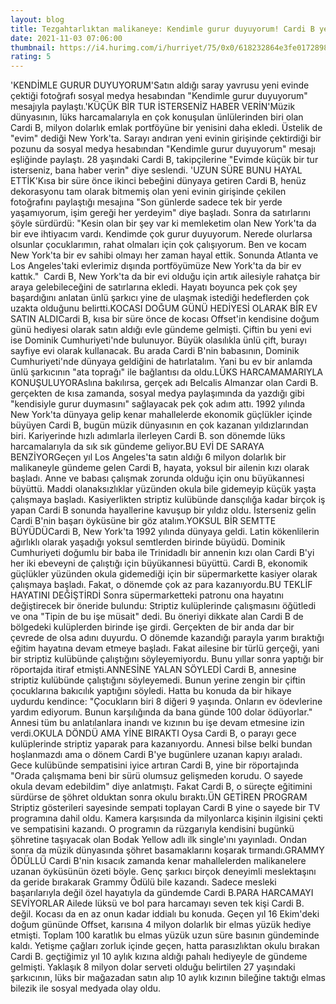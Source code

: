 ```yaml
--- 
layout: blog
title: Tezgahtarlıktan malikaneye: Kendimle gurur duyuyorum! Cardi B yeni ev aldı
date: 2021-11-03 07:06:00
thumbnail: https://i4.hurimg.com/i/hurriyet/75/0x0/618232864e3fe01728982059.jpg
rating: 5
---
```

'KENDİMLE GURUR DUYUYORUM'Satın aldığı saray yavrusu yeni evinde çektiği fotoğrafı sosyal medya hesabından "Kendimle gurur duyuyorum" mesajıyla paylaştı.'KÜÇÜK BİR TUR İSTERSENİZ HABER VERİN'Müzik dünyasının, lüks harcamalarıyla en çok konuşulan ünlülerinden biri olan Cardi B, milyon dolarlık emlak portföyüne bir yenisini daha ekledi. Üstelik de "evim" dediği New York'ta. Sarayı andıran yeni evinin girişinde çektirdiği bir pozunu da sosyal medya hesabından "Kendimle gurur duyuyorum" mesajı eşliğinde paylaştı. 28 yaşındaki Cardi B, takipçilerine "Evimde küçük bir tur isterseniz, bana haber verin" diye seslendi. 'UZUN SÜRE BUNU HAYAL ETTİK'Kısa bir süre önce ikinci bebeğini dünyaya getiren Cardi B, henüz dekorasyonu tam olarak bitmemiş olan yeni evinin girişinde çekilen fotoğrafını paylaştığı mesajına "Son günlerde sadece tek bir yerde yaşamıyorum, işim gereği her yerdeyim" diye başladı. Sonra da satırlarını şöyle sürdürdü: "Kesin olan bir şey var ki memleketim olan New York'ta da bir eve ihtiyacım vardı. Kendimde çok gurur duyuyorum. Nerede olurlarsa olsunlar çocuklarımın, rahat olmaları için çok çalışıyorum. Ben ve kocam New York'ta bir ev sahibi olmayı her zaman hayal ettik. Sonunda Atlanta ve Los Angeles'taki evlerimiz dışında portföyümüze New York'ta da bir ev kattık."  Cardi B, New York'ta da bir evi olduğu için artık ailesiyle rahatça bir araya gelebileceğini de satırlarına ekledi. Hayatı boyunca pek çok şey başardığını anlatan ünlü şarkıcı yine de ulaşmak istediği hedeflerden çok uzakta olduğunu belirtti.KOCASI DOĞUM GÜNÜ HEDİYESİ OLARAK BİR EV SATIN ALDICardi B, kısa bir süre önce de kocası Offset'in kendisine doğum günü hediyesi olarak satın aldığı evle gündeme gelmişti. Çiftin bu yeni evi ise Dominik Cumhuriyeti'nde bulunuyor. Büyük olasılıkla ünlü çift, burayı sayfiye evi olarak kullanacak. Bu arada Cardi B'nin babasının, Dominik Cumhuriyeti'nde dünyaya geldiğini de hatırlatalım. Yani bu ev bir anlamda ünlü şarkıcının "ata toprağı" ile bağlantısı da oldu.LÜKS HARCAMAMARIYLA KONUŞULUYORAslına bakılırsa, gerçek adı Belcalis Almanzar olan Cardi B. gerçekten de kısa zamanda, sosyal medya paylaşımında da yazdığı gibi "kendisiyle gurur duymasını" sağlayacak pek çok adım attı. 1992 yılında New York'ta dünyaya gelip kenar mahallelerde ekonomik güçlükler içinde büyüyen Cardi B, bugün müzik dünyasının en çok kazanan yıldızlarından biri. Kariyerinde hızlı adımlarla ilerleyen Cardi B. son dönemde lüks harcamalarıyla da sık sık gündeme geliyor.BU EVİ DE SARAYA BENZİYORGeçen yıl Los Angeles'ta satın aldığı 6 milyon dolarlık bir malikaneyle gündeme gelen Cardi B, hayata, yoksul bir ailenin kızı olarak başladı. Anne ve babası çalışmak zorunda olduğu için onu büyükannesi büyüttü. Maddi olanaksızlıklar yüzünden okula bile gidemeyip küçük yaşta çalışmaya başladı. Kasiyerlikten striptiz kulübünde dansçılığa kadar birçok iş yapan Cardi B sonunda hayallerine kavuşup bir yıldız oldu. İsterseniz gelin Cardi B'nin başarı öyküsüne bir göz atalım.YOKSUL BİR SEMTTE BÜYÜDÜCardi B, New York'ta 1992 yılında dünyaya geldi. Latin kökenlilerin ağırlıklı olarak yaşadığı yoksul semtlerden birinde büyüdü. Dominik Cumhuriyeti doğumlu bir baba ile Trinidadlı bir annenin kızı olan Cardi B'yi her iki ebeveyni de çalıştığı için büyükannesi büyüttü. Cardi B, ekonomik güçlükler yüzünden okula gidemediği için bir süpermarkette kasiyer olarak çalışmaya başladı. Fakat, o dönemde çok az para kazanıyordu.BU TEKLİF HAYATINI DEĞİŞTİRDİ Sonra süpermarketteki patronu ona hayatını değiştirecek bir öneride bulundu: Striptiz kulüplerinde çalışmasını öğütledi ve ona "Tipin de bu işe müsait" dedi. Bu öneriyi dikkate alan Cardi B de bölgedeki kulüplerden birinde işe girdi. Gerçekten de bir anda dar bir çevrede de olsa adını duyurdu. O dönemde kazandığı parayla yarım bıraktığı eğitim hayatına devam etmeye başladı. Fakat ailesine bir türlü gerçeği, yani bir striptiz kulübünde çalıştığını söyleyemiyordu. Bunu yıllar sonra yaptığı bir röportajda itiraf etmişti.ANNESİNE YALAN SÖYLEDİ Cardi B, annesine striptiz kulübünde çalıştığını söyleyemedi. Bunun yerine zengin bir çiftin çocuklarına bakıcılık yaptığını söyledi. Hatta bu konuda da bir hikaye uydurdu kendince: "Çocukların biri 8 diğeri 9 yaşında. Onların ev ödevlerine yardım ediyorum. Bunun karşılığında da bana günde 100 dolar ödüyorlar." Annesi tüm bu anlatılanlara inandı ve kızının bu işe devam etmesine izin verdi.OKULA DÖNDÜ AMA YİNE BIRAKTI Oysa Cardi B, o parayı gece kulüplerinde striptiz yaparak para kazanıyordu. Annesi bilse belki bundan hoşlanmazdı ama o dönem Cardi B'ye bugünlere uzanan kapıyı araladı. Gece kulübünde sempatisini iyice artıran Cardi B, yine bir röportajında "Orada çalışmama beni bir sürü olumsuz gelişmeden korudu. O sayede okula devam edebildim" diye anlatmıştı. Fakat Cardi B, o süreçte eğitimini sürdürse de şöhret olduktan sonra okulu bıraktı.ÜN GETİREN PROGRAM Striptiz gösterileri sayesinde sempati toplayan Cardi B yine o sayede bir TV programına dahil oldu. Kamera karşısında da milyonlarca kişinin ilgisini çekti ve sempatisini kazandı. O programın da rüzgarıyla kendisini bugünkü şöhretine taşıyacak olan Bodak Yellow adlı ilk single'ını yayınladı. Ondan sonra da müzik dünyasında şöhret basamaklarını koşarak tırmandı.GRAMMY ÖDÜLLÜ Cardi B'nin kısacık zamanda kenar mahallelerden malikanelere uzanan öyküsünün özeti böyle. Genç şarkıcı birçok deneyimli meslektaşını da geride bırakarak Grammy Ödülü bile kazandı. Sadece mesleki başarılarıyla değil özel hayatıyla da gündemde Cardi B.PARA HARCAMAYI SEVİYORLAR Ailede lüksü ve bol para harcamayı seven tek kişi Cardi B. değil. Kocası da en az onun kadar iddialı bu konuda. Geçen yıl 16 Ekim'deki doğum gününde Offset, karısına 4 milyon dolarlık bir elmas yüzük hediye etmişti. Toplam 100 karatlık bu elmas yüzük uzun süre basının gündeminde kaldı. Yetişme çağları zorluk içinde geçen, hatta parasızlıktan okulu bırakan Cardi B. geçtiğimiz yıl 10 aylık kızına aldığı pahalı hediyeyle de gündeme gelmişti. Yaklaşık 8 milyon dolar serveti olduğu belirtilen 27 yaşındaki şarkıcının, lüks bir mağazadan satın alıp 10 aylık kızının bileğine taktığı elmas bilezik ile sosyal medyada olay oldu. 